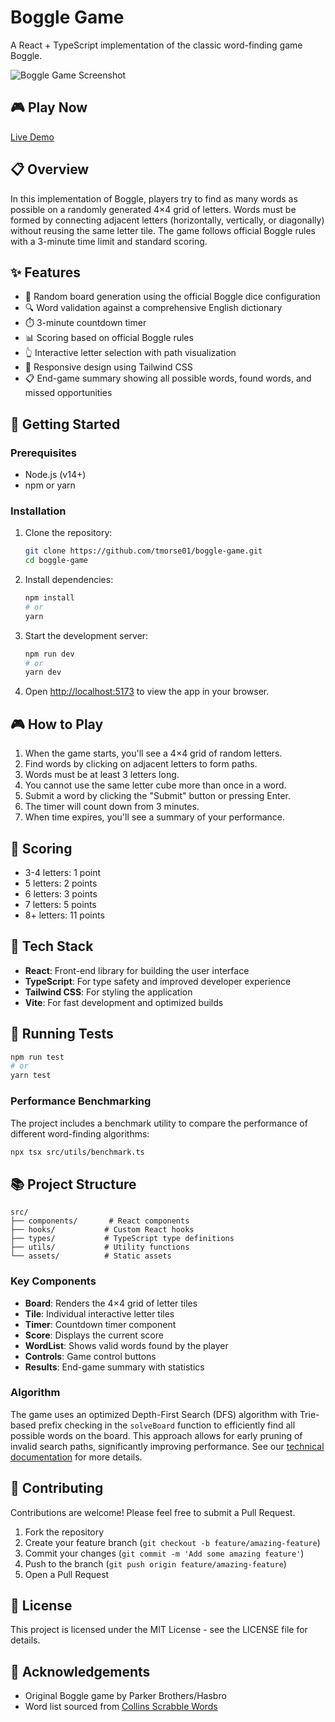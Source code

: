 # Boggle Game

A React + TypeScript implementation of the classic word-finding game Boggle.

![Boggle Game Screenshot](https://taylor-boggle.netlify.app/screenshot1.png)

## 🎮 Play Now

[Live Demo](https://taylor-boggle.netlify.app/)

## 📋 Overview

In this implementation of Boggle, players try to find as many words as possible on a randomly generated 4×4 grid of letters. Words must be formed by connecting adjacent letters (horizontally, vertically, or diagonally) without reusing the same letter tile. The game follows official Boggle rules with a 3-minute time limit and standard scoring.

## ✨ Features

- 🎲 Random board generation using the official Boggle dice configuration
- 🔍 Word validation against a comprehensive English dictionary
- ⏱️ 3-minute countdown timer
- 📊 Scoring based on official Boggle rules
- 👆 Interactive letter selection with path visualization
- 📱 Responsive design using Tailwind CSS
- 📋 End-game summary showing all possible words, found words, and missed opportunities

## 🚀 Getting Started

### Prerequisites

- Node.js (v14+)
- npm or yarn

### Installation

1. Clone the repository:

   ```bash
   git clone https://github.com/tmorse01/boggle-game.git
   cd boggle-game
   ```

2. Install dependencies:

   ```bash
   npm install
   # or
   yarn
   ```

3. Start the development server:

   ```bash
   npm run dev
   # or
   yarn dev
   ```

4. Open [http://localhost:5173](http://localhost:5173) to view the app in your browser.

## 🎮 How to Play

1. When the game starts, you'll see a 4×4 grid of random letters.
2. Find words by clicking on adjacent letters to form paths.
3. Words must be at least 3 letters long.
4. You cannot use the same letter cube more than once in a word.
5. Submit a word by clicking the "Submit" button or pressing Enter.
6. The timer will count down from 3 minutes.
7. When time expires, you'll see a summary of your performance.

## 📏 Scoring

- 3-4 letters: 1 point
- 5 letters: 2 points
- 6 letters: 3 points
- 7 letters: 5 points
- 8+ letters: 11 points

## 🧰 Tech Stack

- **React**: Front-end library for building the user interface
- **TypeScript**: For type safety and improved developer experience
- **Tailwind CSS**: For styling the application
- **Vite**: For fast development and optimized builds

## 🧪 Running Tests

```bash
npm run test
# or
yarn test
```

### Performance Benchmarking

The project includes a benchmark utility to compare the performance of different word-finding algorithms:

```bash
npx tsx src/utils/benchmark.ts
```

## 📚 Project Structure

```
src/
├── components/       # React components
├── hooks/           # Custom React hooks
├── types/           # TypeScript type definitions
├── utils/           # Utility functions
└── assets/          # Static assets
```

### Key Components

- **Board**: Renders the 4×4 grid of letter tiles
- **Tile**: Individual interactive letter tiles
- **Timer**: Countdown timer component
- **Score**: Displays the current score
- **WordList**: Shows valid words found by the player
- **Controls**: Game control buttons
- **Results**: End-game summary with statistics

### Algorithm

The game uses an optimized Depth-First Search (DFS) algorithm with Trie-based prefix checking in the `solveBoard` function to efficiently find all possible words on the board. This approach allows for early pruning of invalid search paths, significantly improving performance. See our [technical documentation](./docs/project-overview.md) for more details.

## 🤝 Contributing

Contributions are welcome! Please feel free to submit a Pull Request.

1. Fork the repository
2. Create your feature branch (`git checkout -b feature/amazing-feature`)
3. Commit your changes (`git commit -m 'Add some amazing feature'`)
4. Push to the branch (`git push origin feature/amazing-feature`)
5. Open a Pull Request

## 📄 License

This project is licensed under the MIT License - see the LICENSE file for details.

## 🙏 Acknowledgements

- Original Boggle game by Parker Brothers/Hasbro
- Word list sourced from [Collins Scrabble Words](https://boardgames.stackexchange.com/questions/38366/latest-collins-scrabble-words-list-in-text-file)
